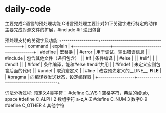 # daily-code
主要完成C语言的预处理功能
C语言预处理主要针对如下关键字进行特定的动作
主要完成对源文件的扩展，#include #if 递归包含

预处理支持的关键字及功能
+------------------+--------------------------------------+
|   command        |    explain                           |
+------------------+--------------------------------------+
|   #define        |    宏替换                            |
|   #error         |    用于调试，输出错误信息            |
|   #include       |    包含其他文件（递归包含）          |
|   #if            |    条件编译                          |
|   #else          |                                      |
|   #elif          |                                      |
|   #endif         |                                      |
|   #ifdef         |    条件编译，能和#else #endif共用    |
|   #ifndef        |    未定义宏则包含后面的代码          |
|   #undef         |    取消宏定义                        |
|   #line          |    改变预先定义的__LINE__, __FILE__  |
|   #pragma        |    向编译器发送状态，设定编译器      |
+------------------+--------------------------------------+

词法分析过程:
    预定义4类字符：
        #define C_WS 1      空格字符，典型的如tab, space
        #define C_ALPH 2    数组字符 a-z,A-Z
        #define C_NUM  3    数字0-9
        #define C_OTHER 4   其他字符
